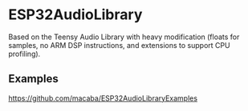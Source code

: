 # ESP32AudioLibrary

Based on the Teensy Audio Library with heavy modification (floats for samples, no ARM DSP instructions, and extensions to support CPU profiling).

## Examples

https://github.com/macaba/ESP32AudioLibraryExamples
